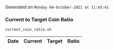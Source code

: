 Generated on `Monday 04-October-2021 at 11:43:41`

### Current to Target Coin Ratio
`current_coin_ratio.sh`

Date|Current|Target|Ratio
---|---|---|---
